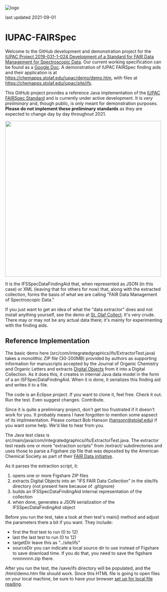 ![logo](https://iupac.org/wp-content/themes/iupac/dist/images/logo.png)

last updated 2021-09-01

# IUPAC-FAIRSpec

Welcome to the GitHub development and demonstration project for the 
[IUPAC Project 2019-031-1-024 Development of a Standard for FAIR Data Management for Spectroscopic Data](https://iupac.org/projects/project-details/?project_nr=2019-031-1-024). Our current working specification can be found as a [Google Doc](https://docs.google.com/document/d/1WYB3f04dFdVzlvf7aEwdVNwEwLpQ7YBAA00pGbc8Jp0/edit?usp=sharing). A demonstration of IUPAC FAIRSpec finding aids and their application is at https://chemapps.stolaf.edu/iupac/demo/demo.htm, with files at https://chemapps.stolaf.edu/iupac/site/ifs.

This GitHub project provides a reference Java implementation of the [IUPAC FAIRSpec Standard](https://docs.google.com/document/d/1WYB3f04dFdVzlvf7aEwdVNwEwLpQ7YBAA00pGbc8Jp0/edit?usp=sharing) and is currently under active development. It is *very preliminary* and, though public, is only meant for demonstration purposes. **Please do not implement these preliminary standards** as they are expected to change day by day throughout 2021. 

<img src="https://lh3.googleusercontent.com/oPq4z8xhDHOpvEaudhotW-fl5MxeR5DKe9JUMIlcoAzRcCOyi192vago4BJ8-FrP1qUs3B-tLT-mZgFgKJF_ozw6ZCLTcS6thpix4509qNr0dFteuHdWY4vpWS6uxkTkx5KNXGYI" width="500"/>

It is the IFSSpecDataFindingAid that, when represented as JSON (in this case) or XML (leaving that for others for now) that, along with the extracted collection, forms the basis of what we are calling "FAIR Data Management of Spectroscopic Data." 
 
If you just want to get an idea of what the "data extractor" does and not install anything yourself, see the demo at [St. Olaf Collect](https://chemapps.stolaf.edu/iupac/ifs/demo.htm). It's very crude. There may or may not be any actual data there; it's mainly for experimenting with the finding aids.


## Reference Implementation

The basic demo here (src/com/integratedgraphics/ifs/ExtractorTest.java) takes a monolithic ZIP file (30-200MB) provided by authors as supporting information for manuscripts accepted by the Journal of Organic Chemistry and Organic Letters and extracts [Digital Objects](https://www.rd-alliance.org/system/files/DFT%20Core%20Terms-and%20model-v1-6.pdf) from it into a Digital Collection. As it does this, it creates in internal Java data model in the form of a an ISFSpecDataFindingAid. When it is done, it serializes this finding aid and writes it to a file. 

The code is an Eclipse project. If you want to clone it, feel free. Check it out. Run the test. Even suggest changes. Contribute.

Since it is quite a preliminary project, don't get too frustrated if it doesn't work for you. It probably means I have forgotten to mention some aspsect of its implmeentation. Please contact Bob Hanson (hansonr@stolaf.edu) if you want some help. We'd like to hear from you.

The Java test class is src/main/java/com/integratedgraphics/ifs/ExtractorTest.java. The extractor test reads one or more "extraction scripts" from /extract/ subdirectories and uses those to parse a Figshare zip file that was deposited by the American Chemical Society as part of their [FAIR Data initiative](https://pubs.acs.org/doi/10.1021/acs.orglett.0c00383). 

As it parses the extraction script, it:

<ol>
    <li>opens one or more Figshare ZIP files</li>
    <li>extracts Digital Objects into an "IFS FAIR Data Collection" in the site/ifs directory (not present here because of .gitignore)</li>
    <li>builds an IFSSpecDataFindingAid internal representation of the collection</li>
    <li>when done, generates a JSON serialization of the IFSSpecDataFindingAid object</li>
</ol>
    
Before you run the test, take a look at then test's main() method and adjust the parameters there a bit if you want. They include:

<ul>
    <li>first   the first test to run (0 to 12)</li>
    <li>last    the last test to run (0 to 12)</li>
    <li>targetDir  leave this as "../site/ifs"</li>
    <li>sourceDir  you can indicate a local source dir to use instead of Figshare to save download time. If you do that, you need to save the figshare nnnnnnnn.zip there.</li>
</ul>    
        
After you run the test, the /save/ifs directory will be populated, and the /html/demo.htm file should work. Since this HTML file is going to open files on your local machine, be sure to have your browser [set up for local file reading](http://wiki.jmol.org/index.php/Troubleshooting/Local_Files).
    
